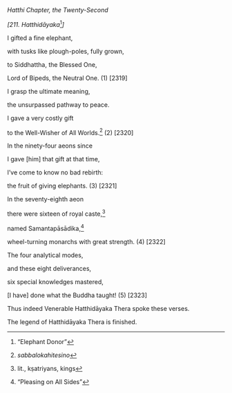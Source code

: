 *Hatthi Chapter, the Twenty-Second*

*\[211. Hatthidāyaka*[^1]*\]*

I gifted a fine elephant,

with tusks like plough-poles, fully grown,

to Siddhattha, the Blessed One,

Lord of Bipeds, the Neutral One. (1) \[2319\]

I grasp the ultimate meaning,

the unsurpassed pathway to peace.

I gave a very costly gift

to the Well-Wisher of All Worlds.[^2] (2) \[2320\]

In the ninety-four aeons since

I gave \[him\] that gift at that time,

I’ve come to know no bad rebirth:

the fruit of giving elephants. (3) \[2321\]

In the seventy-eighth aeon

there were sixteen of royal caste,[^3]

named Samantapāsādika,[^4]

wheel-turning monarchs with great strength. (4) \[2322\]

The four analytical modes,

and these eight deliverances,

six special knowledges mastered,

\[I have\] done what the Buddha taught! (5) \[2323\]

Thus indeed Venerable Hatthidāyaka Thera spoke these verses.

The legend of Hatthidāyaka Thera is finished.

[^1]: “Elephant Donor”

[^2]: *sabbalokahitesino*

[^3]: lit., kṣatriyans, kings

[^4]: “Pleasing on All Sides”

